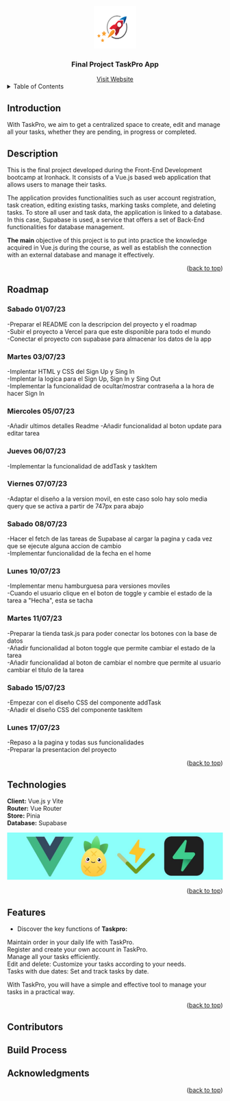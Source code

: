 

<a name="readme-top"></a>

<br>
<div align="center">
  <img src="./src/components/images/Task-Logo-fullcol-Copy.png" alt="Logo" width="100" height="100">
  <h3 align="center">Final Project TaskPro App</h3>
  <a href="https://proyecto-final-emiand.vercel.app/auth/login">Visit Website</a>
</div>

<details>
  <summary>Table of Contents</summary>
  <ol>
    <li>
      <a href="#Introduction">Introduction</a>
    </li>
     <li>
      <a href="#Description">Description</a>
    </li>
    <li>
    <a href="#Roadmap">Roadmap</a>
    </li>
      <li>
    <a href="#Technologies">Technologies</a>
    </li>
       <li>
    <a href="#Features">Features</a>
    </li>
    <li>
    <a href="#Contributors">Contributors</a>
    </li>
     <li>
    <a href="#Build Process">Build Process</a>
    </li>
         <li>
    <a href="#Acknowledgments">Acknowledgments</a>
    </li>
  </ol>
  </details>

<h2> Introduction </h2>

With TaskPro, we aim to get a centralized space to create, edit and manage all your tasks, whether they are pending, in progress or completed.

<h2> Description </h2>

This is the final project developed during the Front-End Development bootcamp at Ironhack. It consists of a Vue.js based web application that allows users to manage their tasks.<br>

The application provides functionalities such as user account registration, task creation, editing existing tasks, marking tasks complete, and deleting tasks. To store all user and task data, the application is linked to a database. In this case, Supabase is used, a service that offers a set of Back-End functionalities for database management.<br>

 __The main__ objective of this project is to put into practice the knowledge acquired in Vue.js during the course, as well as establish the connection with an external database and manage it effectively.<br>

<p align="right">(<a href="#readme-top">back to top</a>)</p>

<h2> Roadmap </h2>

 <h3>Sabado 01/07/23</h3>

 -Preparar el README con la descripcion del proyecto y el roadmap <br>
 -Subir el proyecto a Vercel para que este disponible para todo el mundo <br>
 -Conectar el proyecto con supabase para almacenar los datos de la app <br>

 <h3>Martes 03/07/23</h3>

 -Implentar HTML y CSS del Sign Up y Sing In<br>
 -Implentar la logica para el Sign Up, Sign In y Sing Out<br>
 -Implementar la funcionalidad de ocultar/mostrar contraseña a la hora de hacer Sign In<br>

 <h3>Miercoles 05/07/23</h3>

 -Añadir ultimos detalles Readme
 -Añadir funcionalidad al boton update para editar tarea<br>
 

 <h3>Jueves 06/07/23</h3>

 -Implementar la funcionalidad de addTask y taskItem<br>

 <h3>Viernes 07/07/23</h3>

 -Adaptar el diseño a la version movil, en este caso solo hay solo media query que se activa a partir de 747px para abajo<br>

 <h3>Sabado 08/07/23</h3>

 -Hacer el fetch de las tareas de Supabase al cargar la pagina y cada vez que se ejecute alguna accion de cambio<br>
 -Implementar funcionalidad de la fecha en el home<br>


 <h3>Lunes 10/07/23</h3>

 -Implementar menu hamburguesa para versiones moviles<br>
 -Cuando el usuario clique en el boton de toggle y cambie el estado de la tarea a "Hecha", esta se tacha<br>


 <h3>Martes 11/07/23</h3>

 -Preparar la tienda task.js para poder conectar los botones con la base de datos<br>
 -Añadir funcionalidad al boton toggle que permite cambiar el estado de la tarea<br>
 -Añadir funcionalidad al boton de cambiar el nombre que permite al usuario cambiar el titulo de la tarea<br>

 <h3>Sabado 15/07/23</h3>

 -Empezar con el diseño CSS del componente addTask<br>
 -Añadir el diseño CSS del componente taskItem <br>

 <h3>Lunes 17/07/23</h3>
 
 -Repaso a la pagina y todas sus funcionalidades<br>
 -Preparar la presentacion del proyecto<br>

<p align="right">(<a href="#readme-top">back to top</a>)</p>

<h2>Technologies</h2>

 __Client:__ Vue.js y Vite<br>
 __Router:__ Vue Router<br>
 __Store:__ Pinia<br>
 __Database:__ Supabase<br>

<img src="./src/components/images/imagen%20tecnologias%20usadas.jpg">

<p align="right">(<a href="#readme-top">back to top</a>)</p>

<h2>Features</h2>

- Discover the key functions of  __Taskpro:__<br>

 Maintain order in your daily life with TaskPro.<br>
 Register and create your own account in TaskPro.<br>
 Manage all your tasks efficiently.<br>
 Edit and delete: Customize your tasks according to your needs.<br>
 Tasks with due dates: Set and track tasks by date.<br>

With TaskPro, you will have a simple and effective tool to manage your tasks in a practical way.<br>

<p align="right">(<a href="#readme-top">back to top</a>)</p>

<h2>Contributors</h2>

<!-- Todos los que han aportado algo en el proyecto -->

<h2>Build Process</h2>

<!-- Proceso de construcción -->


<h2> Acknowledgments</h2>

<!-- Aqui los agradecimientos -->


<p align="right">(<a href="#readme-top">back to top</a>)</p>

